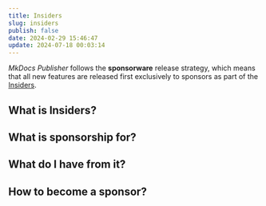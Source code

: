 ```yaml
---
title: Insiders
slug: insiders
publish: false
date: 2024-02-29 15:46:47
update: 2024-07-18 00:03:14
---
```


*MkDocs Publisher* follows the **sponsorware** release strategy, which means that all new features are released first exclusively to sponsors as part of the [Insiders](#What%20is%20Insiders?).

## What is Insiders?


## What is sponsorship for?


## What do I have from it?


## How to become a sponsor?
